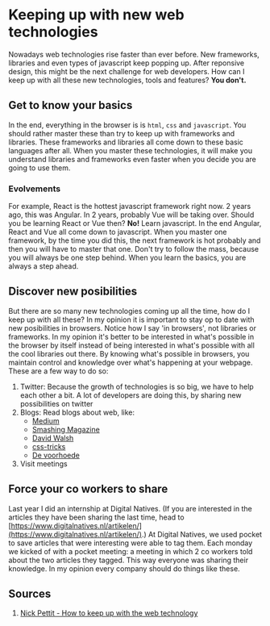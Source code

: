 # Keeping up with new web technologies

Nowadays web technologies rise faster than ever before. New frameworks, libraries and even types of javascript keep popping up. After reponsive design, this might be the next challenge for web developers. How can I keep up with all these new technologies, tools and features? **You don't.**

## Get to know your basics
In the end, everything in the browser is is `html`, `css` and `javascript`. You should rather master these than try to keep up with frameworks and libraries. These frameworks and libraries all come down to these basic languages after all. When you master these technologies, it will make you understand libraries and frameworks even faster when you decide you are going to use them.

### Evolvements
For example, React is the hottest javascript framework right now. 2 years ago, this was Angular. In 2 years, probably Vue will be taking over. Should you be learning React or Vue then? **No!** Learn javascript. In the end Angular, React and Vue all come down to javascript. When you master one framework, by the time you did this, the next framework is hot probably and then you will have to master that one. Don't try to follow the mass, because you will always be one step behind. When you learn the basics, you are always a step ahead.

## Discover new posibilities
But there are so many new technologies coming up all the time, how do I keep up with all these? In my opinion it is important to stay op to date with new posibilities in browsers. Notice how I say 'in browsers', not libraries or frameworks. In my opinion it's better to be interested in what's possible in the browser by itself instead of being interested in what's possible with all the cool libraries out there. By knowing what's possible in browsers, you maintain control and knowledge over what's happening at your webpage. These are a few way to do so:

1. Twitter: Because the growth of technologies is so big, we have to help each other a bit. A lot of developers are doing this, by sharing new possibilities on twitter
2. Blogs: Read blogs about web, like:
   * [Medium](//www.medium.com)
   * [Smashing Magazine](//smashingmagazine.com)
   * [David Walsh](https://davidwalsh.name/)
   * [css-tricks](https://css-tricks.com/)
   * [De voorhoede](https://www.voorhoede.nl/en/blog/)
3. Visit meetings

## Force your co workers to share
Last year I did an internship at Digital Natives. (If you are interested in the articles they have been sharing the last time, head to [https://www.digitalnatives.nl/artikelen/](https://www.digitalnatives.nl/artikelen/).) At Digital Natives, we used pocket to save articles that were interesting were able to tag them. Each monday we kicked of with a pocket meeting: a meeting in which 2 co workers told about the two articles they tagged. This way everyone was sharing their knowledge. In my opinion every company should do things like these.

## Sources
1. [Nick Pettit - How to keep up with the web technology](http://blog.teamtreehouse.com/how-to-keep-up-with-the-web-industry)
